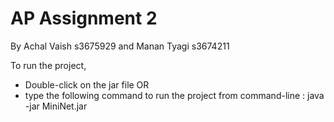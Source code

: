 # AP Assignment 2
By Achal Vaish s3675929 and Manan Tyagi s3674211

To run the project,
- Double-click on the jar file OR
- type the following command to run the project from command-line : java -jar MiniNet.jar
